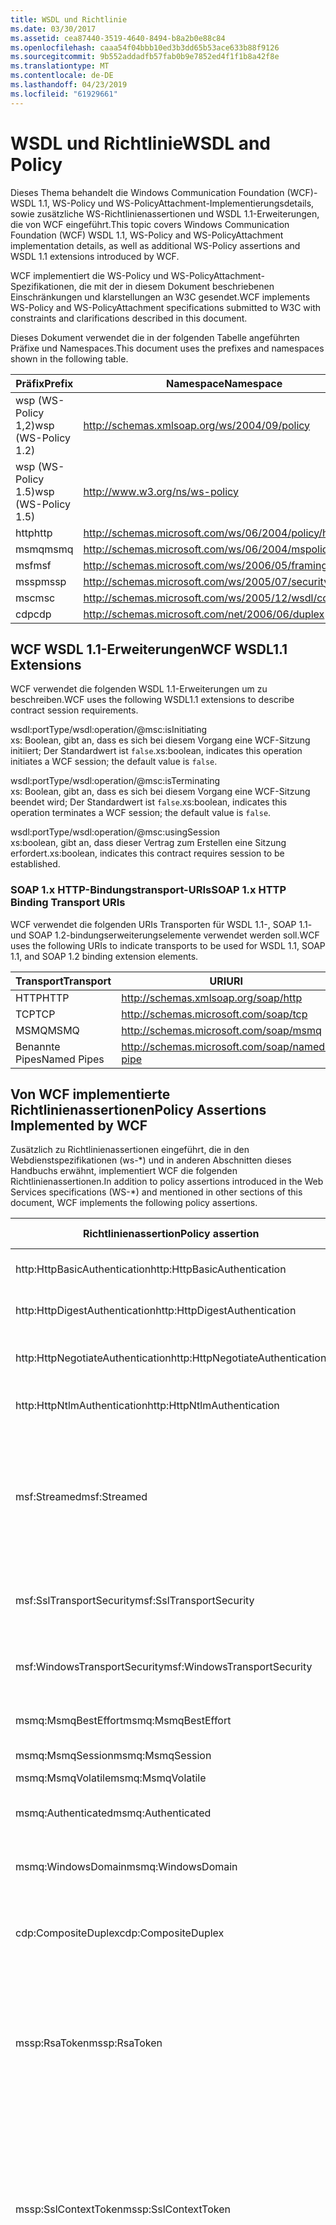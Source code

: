 ```yaml
---
title: WSDL und Richtlinie
ms.date: 03/30/2017
ms.assetid: cea87440-3519-4640-8494-b8a2b0e88c84
ms.openlocfilehash: caaa54f04bbb10ed3b3dd65b53ace633b88f9126
ms.sourcegitcommit: 9b552addadfb57fab0b9e7852ed4f1f1b8a42f8e
ms.translationtype: MT
ms.contentlocale: de-DE
ms.lasthandoff: 04/23/2019
ms.locfileid: "61929661"
---
```

# <a name="wsdl-and-policy"></a><span data-ttu-id="12232-102">WSDL und Richtlinie</span><span class="sxs-lookup"><span data-stu-id="12232-102">WSDL and Policy</span></span>
<span data-ttu-id="12232-103">Dieses Thema behandelt die Windows Communication Foundation (WCF)-WSDL 1.1, WS-Policy und WS-PolicyAttachment-Implementierungsdetails, sowie zusätzliche WS-Richtlinienassertionen und WSDL 1.1-Erweiterungen, die von WCF eingeführt.</span><span class="sxs-lookup"><span data-stu-id="12232-103">This topic covers Windows Communication Foundation (WCF) WSDL 1.1, WS-Policy and WS-PolicyAttachment implementation details, as well as additional WS-Policy assertions and WSDL 1.1 extensions introduced by WCF.</span></span>  
  
 <span data-ttu-id="12232-104">WCF implementiert die WS-Policy und WS-PolicyAttachment-Spezifikationen, die mit der in diesem Dokument beschriebenen Einschränkungen und klarstellungen an W3C gesendet.</span><span class="sxs-lookup"><span data-stu-id="12232-104">WCF implements WS-Policy and WS-PolicyAttachment specifications submitted to W3C with constraints and clarifications described in this document.</span></span>  
  
 <span data-ttu-id="12232-105">Dieses Dokument verwendet die in der folgenden Tabelle angeführten Präfixe und Namespaces.</span><span class="sxs-lookup"><span data-stu-id="12232-105">This document uses the prefixes and namespaces shown in the following table.</span></span>  
  
|<span data-ttu-id="12232-106">Präfix</span><span class="sxs-lookup"><span data-stu-id="12232-106">Prefix</span></span>|<span data-ttu-id="12232-107">Namespace</span><span class="sxs-lookup"><span data-stu-id="12232-107">Namespace</span></span>|  
|------------|---------------|  
|<span data-ttu-id="12232-108">wsp (WS-Policy 1,2)</span><span class="sxs-lookup"><span data-stu-id="12232-108">wsp (WS-Policy 1.2)</span></span>|http://schemas.xmlsoap.org/ws/2004/09/policy|  
|<span data-ttu-id="12232-109">wsp (WS-Policy 1.5)</span><span class="sxs-lookup"><span data-stu-id="12232-109">wsp (WS-Policy 1.5)</span></span>|http://www.w3.org/ns/ws-policy|  
|<span data-ttu-id="12232-110">http</span><span class="sxs-lookup"><span data-stu-id="12232-110">http</span></span>|http://schemas.microsoft.com/ws/06/2004/policy/http|  
|<span data-ttu-id="12232-111">msmq</span><span class="sxs-lookup"><span data-stu-id="12232-111">msmq</span></span>|http://schemas.microsoft.com/ws/06/2004/mspolicy/msmq|  
|<span data-ttu-id="12232-112">msf</span><span class="sxs-lookup"><span data-stu-id="12232-112">msf</span></span>|http://schemas.microsoft.com/ws/2006/05/framing/policy|  
|<span data-ttu-id="12232-113">mssp</span><span class="sxs-lookup"><span data-stu-id="12232-113">mssp</span></span>|http://schemas.microsoft.com/ws/2005/07/securitypolicy|  
|<span data-ttu-id="12232-114">msc</span><span class="sxs-lookup"><span data-stu-id="12232-114">msc</span></span>|http://schemas.microsoft.com/ws/2005/12/wsdl/contract|  
|<span data-ttu-id="12232-115">cdp</span><span class="sxs-lookup"><span data-stu-id="12232-115">cdp</span></span>|http://schemas.microsoft.com/net/2006/06/duplex|  
  
## <a name="wcf-wsdl11-extensions"></a><span data-ttu-id="12232-116">WCF WSDL 1.1-Erweiterungen</span><span class="sxs-lookup"><span data-stu-id="12232-116">WCF WSDL1.1 Extensions</span></span>  
 <span data-ttu-id="12232-117">WCF verwendet die folgenden WSDL 1.1-Erweiterungen um zu beschreiben.</span><span class="sxs-lookup"><span data-stu-id="12232-117">WCF uses the following WSDL1.1 extensions to describe contract session requirements.</span></span>  
  
 wsdl:portType/wsdl:operation/@msc:isInitiating  
 <span data-ttu-id="12232-118">xs: Boolean, gibt an, dass es sich bei diesem Vorgang eine WCF-Sitzung initiiert; Der Standardwert ist `false`.</span><span class="sxs-lookup"><span data-stu-id="12232-118">xs:boolean, indicates this operation initiates a WCF session; the default value is `false`.</span></span>  
  
 wsdl:portType/wsdl:operation/@msc:isTerminating  
 <span data-ttu-id="12232-119">xs: Boolean, gibt an, dass es sich bei diesem Vorgang eine WCF-Sitzung beendet wird; Der Standardwert ist `false`.</span><span class="sxs-lookup"><span data-stu-id="12232-119">xs:boolean, indicates this operation terminates a WCF session; the default value is `false`.</span></span>  
  
 wsdl:portType/wsdl:operation/@msc:usingSession  
 <span data-ttu-id="12232-120">xs:boolean, gibt an, dass dieser Vertrag zum Erstellen eine Sitzung erfordert.</span><span class="sxs-lookup"><span data-stu-id="12232-120">xs:boolean, indicates this contract requires session to be established.</span></span>  
  
### <a name="soap-1x-http-binding-transport-uris"></a><span data-ttu-id="12232-121">SOAP 1.x HTTP-Bindungstransport-URIs</span><span class="sxs-lookup"><span data-stu-id="12232-121">SOAP 1.x HTTP Binding Transport URIs</span></span>  
 <span data-ttu-id="12232-122">WCF verwendet die folgenden URIs Transporten für WSDL 1.1-, SOAP 1.1- und SOAP 1.2-bindungserweiterungselemente verwendet werden soll.</span><span class="sxs-lookup"><span data-stu-id="12232-122">WCF uses the following URIs to indicate transports to be used for WSDL 1.1, SOAP 1.1, and SOAP 1.2 binding extension elements.</span></span>  
  
|<span data-ttu-id="12232-123">Transport</span><span class="sxs-lookup"><span data-stu-id="12232-123">Transport</span></span>|<span data-ttu-id="12232-124">URI</span><span class="sxs-lookup"><span data-stu-id="12232-124">URI</span></span>|  
|---------------|---------|  
|<span data-ttu-id="12232-125">HTTP</span><span class="sxs-lookup"><span data-stu-id="12232-125">HTTP</span></span>|http://schemas.xmlsoap.org/soap/http|  
|<span data-ttu-id="12232-126">TCP</span><span class="sxs-lookup"><span data-stu-id="12232-126">TCP</span></span>|http://schemas.microsoft.com/soap/tcp|  
|<span data-ttu-id="12232-127">MSMQ</span><span class="sxs-lookup"><span data-stu-id="12232-127">MSMQ</span></span>|http://schemas.microsoft.com/soap/msmq|  
|<span data-ttu-id="12232-128">Benannte Pipes</span><span class="sxs-lookup"><span data-stu-id="12232-128">Named Pipes</span></span>|http://schemas.microsoft.com/soap/named-pipe|  
  
## <a name="policy-assertions-implemented-by-wcf"></a><span data-ttu-id="12232-129">Von WCF implementierte Richtlinienassertionen</span><span class="sxs-lookup"><span data-stu-id="12232-129">Policy Assertions Implemented by WCF</span></span>  
 <span data-ttu-id="12232-130">Zusätzlich zu Richtlinienassertionen eingeführt, die in den Webdienstspezifikationen (ws-\*) und in anderen Abschnitten dieses Handbuchs erwähnt, implementiert WCF die folgenden Richtlinienassertionen.</span><span class="sxs-lookup"><span data-stu-id="12232-130">In addition to policy assertions introduced in the Web Services specifications (WS-\*) and mentioned in other sections of this document, WCF implements the following policy assertions.</span></span>  
  
|<span data-ttu-id="12232-131">Richtlinienassertion</span><span class="sxs-lookup"><span data-stu-id="12232-131">Policy assertion</span></span>|<span data-ttu-id="12232-132">Richtliniensubjekt</span><span class="sxs-lookup"><span data-stu-id="12232-132">Policy subject</span></span>|<span data-ttu-id="12232-133">Beschreibung</span><span class="sxs-lookup"><span data-stu-id="12232-133">Description</span></span>|  
|----------------------|--------------------|-----------------|  
|<span data-ttu-id="12232-134">http:HttpBasicAuthentication</span><span class="sxs-lookup"><span data-stu-id="12232-134">http:HttpBasicAuthentication</span></span>|<span data-ttu-id="12232-135">Endpunkt</span><span class="sxs-lookup"><span data-stu-id="12232-135">Endpoint</span></span>|<span data-ttu-id="12232-136">Endpunkt verwendet die HTTP-Standardauthentifizierung.</span><span class="sxs-lookup"><span data-stu-id="12232-136">Endpoint uses HTTP Basic Authentication.</span></span>|  
|<span data-ttu-id="12232-137">http:HttpDigestAuthentication</span><span class="sxs-lookup"><span data-stu-id="12232-137">http:HttpDigestAuthentication</span></span>|<span data-ttu-id="12232-138">Endpunkt</span><span class="sxs-lookup"><span data-stu-id="12232-138">Endpoint</span></span>|<span data-ttu-id="12232-139">Endpunkt verwendet die HTTP-Hashwertauthentifizierung.</span><span class="sxs-lookup"><span data-stu-id="12232-139">Endpoint uses HTTP Digest Authentication.</span></span>|  
|<span data-ttu-id="12232-140">http:HttpNegotiateAuthentication</span><span class="sxs-lookup"><span data-stu-id="12232-140">http:HttpNegotiateAuthentication</span></span>|<span data-ttu-id="12232-141">Endpunkt</span><span class="sxs-lookup"><span data-stu-id="12232-141">Endpoint</span></span>|<span data-ttu-id="12232-142">Endpunkt verwendet die HTTP-Negotiate-Authentifizierung.</span><span class="sxs-lookup"><span data-stu-id="12232-142">Endpoint uses HTTP Negotiate Authentication.</span></span>|  
|<span data-ttu-id="12232-143">http:HttpNtlmAuthentication</span><span class="sxs-lookup"><span data-stu-id="12232-143">http:HttpNtlmAuthentication</span></span>|<span data-ttu-id="12232-144">Endpunkt</span><span class="sxs-lookup"><span data-stu-id="12232-144">Endpoint</span></span>|<span data-ttu-id="12232-145">Endpunkt verwendet die HTTP-NTLM-Authentifizierung.</span><span class="sxs-lookup"><span data-stu-id="12232-145">Endpoint uses HTTP NTLM Authentication.</span></span>|  
|<span data-ttu-id="12232-146">msf:Streamed</span><span class="sxs-lookup"><span data-stu-id="12232-146">msf:Streamed</span></span>|<span data-ttu-id="12232-147">Endpunkt</span><span class="sxs-lookup"><span data-stu-id="12232-147">Endpoint</span></span>|<span data-ttu-id="12232-148">Endpunkt verwendet Stream-Nachrichtenrahmen.</span><span class="sxs-lookup"><span data-stu-id="12232-148">Endpoint uses streamed message framing.</span></span> <span data-ttu-id="12232-149">Diese Assertion wird mit dem für Transporte wie TCP bereitgestellten Message Framing-Protokoll und benannte Pipes verwendet.</span><span class="sxs-lookup"><span data-stu-id="12232-149">This assertion is used with the Message Framing protocol provided for transports such as TCP, and named pipes.</span></span>|  
|<span data-ttu-id="12232-150">msf:SslTransportSecurity</span><span class="sxs-lookup"><span data-stu-id="12232-150">msf:SslTransportSecurity</span></span>|<span data-ttu-id="12232-151">Endpunkt</span><span class="sxs-lookup"><span data-stu-id="12232-151">Endpoint</span></span>|<span data-ttu-id="12232-152">Endpunkt verwendet TLS (Transport Layer Security) mit Nachrichtenrahmen.</span><span class="sxs-lookup"><span data-stu-id="12232-152">Endpoint uses transport-layer security (TLS) with message framing.</span></span>|  
|<span data-ttu-id="12232-153">msf:WindowsTransportSecurity</span><span class="sxs-lookup"><span data-stu-id="12232-153">msf:WindowsTransportSecurity</span></span>|<span data-ttu-id="12232-154">Endpunkt</span><span class="sxs-lookup"><span data-stu-id="12232-154">Endpoint</span></span>|<span data-ttu-id="12232-155">Endpunkt verwendet SPNEGO (Security Provider Negotiation) mit Nachrichtenrahmen.</span><span class="sxs-lookup"><span data-stu-id="12232-155">Endpoint uses Security Provider Negotiation (SPNEGO) with message framing.</span></span>|  
|<span data-ttu-id="12232-156">msmq:MsmqBestEffort</span><span class="sxs-lookup"><span data-stu-id="12232-156">msmq:MsmqBestEffort</span></span>|<span data-ttu-id="12232-157">Endpunkt</span><span class="sxs-lookup"><span data-stu-id="12232-157">Endpoint</span></span>|<span data-ttu-id="12232-158">MSMQ mit Best-Effort-Garantien.</span><span class="sxs-lookup"><span data-stu-id="12232-158">MSMQ with best-effort guarantees.</span></span>|  
|<span data-ttu-id="12232-159">msmq:MsmqSession</span><span class="sxs-lookup"><span data-stu-id="12232-159">msmq:MsmqSession</span></span>|<span data-ttu-id="12232-160">Endpunkt</span><span class="sxs-lookup"><span data-stu-id="12232-160">Endpoint</span></span>|<span data-ttu-id="12232-161">MSMQ mit Sitzungsgarantien.</span><span class="sxs-lookup"><span data-stu-id="12232-161">MSMQ with Session guarantees.</span></span>|  
|<span data-ttu-id="12232-162">msmq:MsmqVolatile</span><span class="sxs-lookup"><span data-stu-id="12232-162">msmq:MsmqVolatile</span></span>|<span data-ttu-id="12232-163">Endpunkt</span><span class="sxs-lookup"><span data-stu-id="12232-163">Endpoint</span></span>|<span data-ttu-id="12232-164">MSMQ Volatile.</span><span class="sxs-lookup"><span data-stu-id="12232-164">MSMQ Volatile.</span></span>|  
|<span data-ttu-id="12232-165">msmq:Authenticated</span><span class="sxs-lookup"><span data-stu-id="12232-165">msmq:Authenticated</span></span>|<span data-ttu-id="12232-166">Endpunkt</span><span class="sxs-lookup"><span data-stu-id="12232-166">Endpoint</span></span>|<span data-ttu-id="12232-167">Die Authentifizierung wird mit dem MSMQ-Transport verwendet.</span><span class="sxs-lookup"><span data-stu-id="12232-167">Authentication is used with MSMQ transport.</span></span>|  
|<span data-ttu-id="12232-168">msmq:WindowsDomain</span><span class="sxs-lookup"><span data-stu-id="12232-168">msmq:WindowsDomain</span></span>|<span data-ttu-id="12232-169">Endpunkt</span><span class="sxs-lookup"><span data-stu-id="12232-169">Endpoint</span></span>|<span data-ttu-id="12232-170">MSMQ verwendet die Windows-Domänenauthentifizierung.</span><span class="sxs-lookup"><span data-stu-id="12232-170">MSMQ uses Windows Domain authentication.</span></span>|  
|<span data-ttu-id="12232-171">cdp:CompositeDuplex</span><span class="sxs-lookup"><span data-stu-id="12232-171">cdp:CompositeDuplex</span></span>|<span data-ttu-id="12232-172">Endpunkt</span><span class="sxs-lookup"><span data-stu-id="12232-172">Endpoint</span></span>|<span data-ttu-id="12232-173">Endpunkt verwendet zwei separate umgekehrte Transportverbindungen für ein- und ausgehende Nachrichten.</span><span class="sxs-lookup"><span data-stu-id="12232-173">Endpoint uses two separate converse transport connections for in and out messages.</span></span>|  
|<span data-ttu-id="12232-174">mssp:RsaToken</span><span class="sxs-lookup"><span data-stu-id="12232-174">mssp:RsaToken</span></span>|<span data-ttu-id="12232-175">Geschachtelt</span><span class="sxs-lookup"><span data-stu-id="12232-175">Nested</span></span>|<span data-ttu-id="12232-176">RSA-Schlüsseltokenassertion.</span><span class="sxs-lookup"><span data-stu-id="12232-176">RSA key token assertion.</span></span> <span data-ttu-id="12232-177">Diese Anforderung wird in der Regel durch einen als Teil der Schlüsselinformationen in einer unterzeichnenden Signatur direkt serialisierten RSA-Schlüssel erfüllt.</span><span class="sxs-lookup"><span data-stu-id="12232-177">This requirement is typically satisfied by an RSA key serialized directly as part of the key information in an endorsing signature.</span></span>|  
|<span data-ttu-id="12232-178">mssp:SslContextToken</span><span class="sxs-lookup"><span data-stu-id="12232-178">mssp:SslContextToken</span></span>|<span data-ttu-id="12232-179">Geschachtelt</span><span class="sxs-lookup"><span data-stu-id="12232-179">Nested</span></span>|<span data-ttu-id="12232-180">Erfordert, dass ein mit binärem TLS-Handshake mit WS-Trust abgerufener SecurityContextToken verwendet wird.</span><span class="sxs-lookup"><span data-stu-id="12232-180">Requires that a SecurityContextToken obtained using binary TLS handshake using WS-Trust be used.</span></span> <span data-ttu-id="12232-181">Geschachtelte Assertionen umfassen: sp:RequireDerivedKeys, mssp:MustNotSendCancel, mssp:RequireClientCertificate.</span><span class="sxs-lookup"><span data-stu-id="12232-181">Nested assertions include: sp:RequireDerivedKeys, mssp:MustNotSendCancel, mssp:RequireClientCertificate.</span></span>|  
|<span data-ttu-id="12232-182">mssp:MustNotSendCancel</span><span class="sxs-lookup"><span data-stu-id="12232-182">mssp:MustNotSendCancel</span></span>|<span data-ttu-id="12232-183">Geschachtelt</span><span class="sxs-lookup"><span data-stu-id="12232-183">Nested</span></span>|<span data-ttu-id="12232-184">Gibt eine Anforderung an, dass Anforderungssicherheitstoken (Request Security Token, RST)-Anforderungsnachrichten [WS-Trust], die die Cancel-Bindung [WS-Trust, WS-SC] verwenden, nicht an den Aussteller eines bestimmten SecurityContextToken gesendet werden.</span><span class="sxs-lookup"><span data-stu-id="12232-184">Specifies a requirement that a request security token (RST) request messages [WS-Trust] using the Cancel binding [WS-Trust, WS-SC] not be sent to the issuer of a given SecurityContextToken.</span></span> <span data-ttu-id="12232-185">Wenn diese Assertion vorhanden ist, dürfen solche Anforderungsnachrichten nicht an den Aussteller gesendet werden.</span><span class="sxs-lookup"><span data-stu-id="12232-185">If this assertion is present, then such request messages must not be sent to the issuer.</span></span> <span data-ttu-id="12232-186">Wenn diese Assertion nicht vorhanden ist, können solche Anforderungsnachrichten an den Aussteller gesendet werden.</span><span class="sxs-lookup"><span data-stu-id="12232-186">If this assertion is not present, then such request messages can be sent to the issuer.</span></span>|  
|<span data-ttu-id="12232-187">mssp:RequireClientCertificate</span><span class="sxs-lookup"><span data-stu-id="12232-187">mssp:RequireClientCertificate</span></span>|<span data-ttu-id="12232-188">Geschachtelt</span><span class="sxs-lookup"><span data-stu-id="12232-188">Nested</span></span>|<span data-ttu-id="12232-189">Dieses optionale Element gibt die Anforderung an, dass ein Clientzertifikat als Teil des TLSNEGO-Protokolls bereitgestellt wird.</span><span class="sxs-lookup"><span data-stu-id="12232-189">This optional element specifies a requirement for a client certificate to be provided as part of the TLSNEGO protocol.</span></span> <span data-ttu-id="12232-190">Wenn diese Assertion vorhanden ist, muss ein Clientzertifikat bereitgestellt werden.</span><span class="sxs-lookup"><span data-stu-id="12232-190">If this assertion is present, then a client certificate must be provided.</span></span> <span data-ttu-id="12232-191">Wenn diese Assertion nicht vorhanden ist, darf kein Clientzertifikat bereitgestellt werden.</span><span class="sxs-lookup"><span data-stu-id="12232-191">If this assertion is not present, then a client certificate must not be provided.</span></span> <span data-ttu-id="12232-192">Diese Assertion darf nicht außerhalb von mssp:SslContextToken verwendet werden.</span><span class="sxs-lookup"><span data-stu-id="12232-192">This assertion must not be used outside of mssp:SslContextToken.</span></span>|  
  
## <a name="see-also"></a><span data-ttu-id="12232-193">Siehe auch</span><span class="sxs-lookup"><span data-stu-id="12232-193">See also</span></span>

- [<span data-ttu-id="12232-194">Benutzerdefinierte WSDL-Veröffentlichung</span><span class="sxs-lookup"><span data-stu-id="12232-194">Custom WSDL Publication</span></span>](../../../../docs/framework/wcf/samples/custom-wsdl-publication.md)
- [<span data-ttu-id="12232-195">Vorgehensweise: Exportieren von benutzerdefinierter WSDL</span><span class="sxs-lookup"><span data-stu-id="12232-195">How to: Export Custom WSDL</span></span>](../../../../docs/framework/wcf/extending/how-to-export-custom-wsdl.md)
- [<span data-ttu-id="12232-196">Vorgehensweise: Benutzerdefinierte WSDL importieren</span><span class="sxs-lookup"><span data-stu-id="12232-196">How to: Import Custom WSDL</span></span>](../../../../docs/framework/wcf/extending/how-to-import-custom-wsdl.md)
